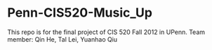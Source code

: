 Penn-CIS520-Music_Up
====================

This repo is for the final project of CIS 520 Fall 2012 in UPenn. Team member: Qin He, Tal Lei, Yuanhao Qiu